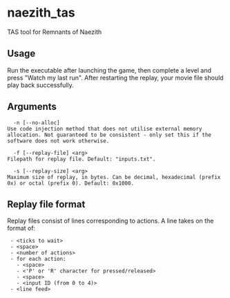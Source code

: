 # naezith_tas
TAS tool for Remnants of Naezith

## Usage
Run the executable after launching the game, then complete a level and press "Watch my last run". After restarting the replay, your movie file should play back successfully.

## Arguments
```
  -n [--no-alloc]
Use code injection method that does not utilise external memory allocation. Not guaranteed to be consistent - only set this if the software does not work otherwise.

  -f [--replay-file] <arg>
Filepath for replay file. Default: "inputs.txt".

  -s [--replay-size] <arg>
Maximum size of replay, in bytes. Can be decimal, hexadecimal (prefix 0x) or octal (prefix 0). Default: 0x1000.
```

## Replay file format

Replay files consist of lines corresponding to actions. A line takes on the format of:
```
 - <ticks to wait>
 - <space>
 - <number of actions>
 - for each action:
   - <space>
   - <'P' or 'R' character for pressed/released>
   - <space>
   - <input ID (from 0 to 4)>
 - <line feed>
```

